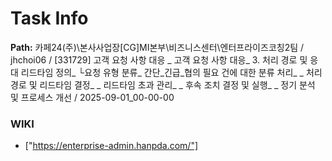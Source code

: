 # Task Info

**Path:** 카페24(주)\본사사업장\[CG]MI본부\비즈니스센터\엔터프라이즈코칭2팀 / jhchoi06 / [331729] 고객 요청 사항 대응 _ 고객 요청 사항 대응_ 3. 처리 경로 및 응대 리드타임 정의_ └요청 유형 분류_ 간단_긴급_협의 필요 건에 대한 분류 처리_ _ 처리 경로 및 리드타임 결정_ _ 리드타임 초과 관리_ _ 후속 조치 결정 및 실행_ _ 정기 분석 및 프로세스 개선 / 2025-09-01_00-00-00

### WIKI
- ["https://enterprise-admin.hanpda.com/"]

